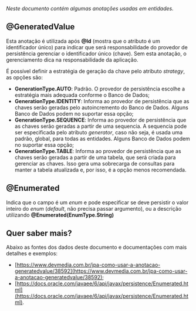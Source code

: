 *Neste documento contém algumas anotações usadas em entidades.*

## @GeneratedValue

Esta anotação é utilizada após **@Id** (mostra que o atributo é um identificador único) para indicar que será responsabilidade do provedor de persistência gerenciar o identificador único (chave). Sem esta anotação, o gerenciamento dica na responsabilidade da aplicação.

É possível definir a estratégia de geração da chave pelo atributo *strategy*, as opções são:

- **GenerationType.AUTO**: Padrão. O provedor de persistência escolhe a estratégia mais adequada conforme o Banco de Dados;
- **GenerationType.IDENTITY**: Informa ao provedor de persistência que as chaves serão geradas pelo autoincremento do Banco de Dados. Alguns Banco de Dados podem no suportar essa opção;
- **GenerationType.SEQUENCE**: Informa ao provedor de persistência que as chaves serão geradas a partir de uma sequencia. A sequencia pode ser especificada pelo atributo *generator*, caso não seja, é usada uma padrão, global, para todas as entidades. Alguns Banco de Dados podem no suportar essa opção;
- **GenerationType.TABLE**: Informa ao provedor de persistência que as chaves serão geradas a partir de uma tabela, que será criada para gerenciar as chaves. Isso gera uma sobrecarga de consultas para manter a tabela atualizada e, por isso, é a opção menos recomendada.


## @Enumerated

 Indica que o campo é um *enum* e pode especificar se deve persistir o valor inteiro do *enum* (*default*, não precisa passar argumento), ou a descrição utilizando **@Enumerated(EnumType.String)**


## Quer saber mais?

Abaixo as fontes dos dados deste documento e documentações com mais detalhes e exemplos:

- [https://www.devmedia.com.br/jpa-como-usar-a-anotacao-generatedvalue/38592](https://www.devmedia.com.br/jpa-como-usar-a-anotacao-generatedvalue/38592);
- [https://docs.oracle.com/javaee/6/api/javax/persistence/Enumerated.html](https://docs.oracle.com/javaee/6/api/javax/persistence/Enumerated.html).
